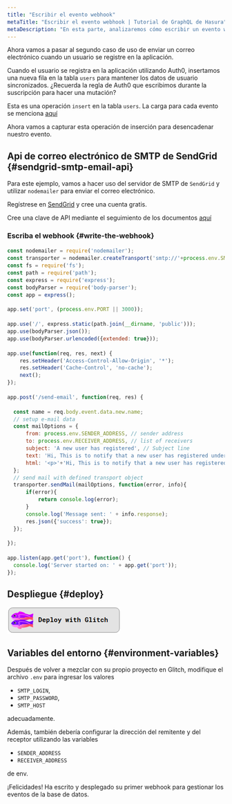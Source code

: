 ```yaml
---
title: "Escribir el evento webhook"
metaTitle: "Escribir el evento webhook | Tutorial de GraphQL de Hasura"
metaDescription: "En esta parte, analizaremos cómo escribir un evento webhook y desencadenarlo de forma asincrónica después de una operación de mutación."
---
```


Ahora vamos a pasar al segundo caso de uso de enviar un correo electrónico cuando un usuario se registre en la aplicación.

Cuando el usuario se registra en la aplicación utilizando Auth0, insertamos una nueva fila en la tabla `users` para mantener los datos de usuario sincronizados. ¿Recuerda la regla de Auth0 que escribimos durante la suscripción para hacer una mutación?

Esta es una operación `insert` en la tabla `users`. La carga para cada evento se menciona [aquí](https://hasura.io/docs/latest/graphql/core/event-triggers/payload.html#json-payload)

Ahora vamos a capturar esta operación de inserción para desencadenar nuestro evento.

## Api de correo electrónico de SMTP de SendGrid  {#sendgrid-smtp-email-api}

Para este ejemplo, vamos a hacer uso del servidor de SMTP de `SendGrid` y utilizar `nodemailer` para enviar el correo electrónico.

Regístrese en [SendGrid](https://sendgrid.com/) y cree una cuenta gratis.

Cree una clave de API mediante el seguimiento de los documentos [aquí](https://sendgrid.com/docs/for-developers/sending-email/integrating-with-the-smtp-api/)

### Escriba el webhook {#write-the-webhook}

```javascript
const nodemailer = require('nodemailer');
const transporter = nodemailer.createTransport('smtp://'+process.env.SMTP_LOGIN+':'+process.env.SMTP_PASSWORD+'@' + process.env.SMTP_HOST);
const fs = require('fs');
const path = require('path');
const express = require('express');
const bodyParser = require('body-parser');
const app = express();

app.set('port', (process.env.PORT || 3000));

app.use('/', express.static(path.join(__dirname, 'public')));
app.use(bodyParser.json());
app.use(bodyParser.urlencoded({extended: true}));

app.use(function(req, res, next) {
    res.setHeader('Access-Control-Allow-Origin', '*');
    res.setHeader('Cache-Control', 'no-cache');
    next();
});

app.post('/send-email', function(req, res) {

  const name = req.body.event.data.new.name;
  // setup e-mail data
  const mailOptions = {
      from: process.env.SENDER_ADDRESS, // sender address
      to: process.env.RECEIVER_ADDRESS, // list of receivers
      subject: 'A new user has registered', // Subject line
      text: 'Hi, This is to notify that a new user has registered under the name of ' + name, // plaintext body
      html: '<p>'+'Hi, This is to notify that a new user has registered under the name of ' + name + '</p>' // html body
  };
  // send mail with defined transport object
  transporter.sendMail(mailOptions, function(error, info){
      if(error){
          return console.log(error);
      }
      console.log('Message sent: ' + info.response);
      res.json({'success': true});
  });

});

app.listen(app.get('port'), function() {
  console.log('Server started on: ' + app.get('port'));
});
```

## Despliegue {#deploy}

[![DESPLEGAR EN GLITCH](https://raw.githubusercontent.com/hasura/graphql-engine/master/community/boilerplates/auth-webhooks/nodejs-express/assets/deploy-glitch.png)](https://glitch.com/~sendgrid-send-email-event)

## Variables del entorno {#environment-variables}

Después de volver a mezclar con su propio proyecto en Glitch, modifique el archivo `.env` para ingresar los valores

- `SMTP_LOGIN`,
- `SMTP_PASSWORD`,
- `SMTP_HOST`

adecuadamente.

Además, también debería configurar la dirección del remitente y del receptor utilizando las variables

- `SENDER_ADDRESS`
- `RECEIVER_ADDRESS`

de env.

¡Felicidades! Ha escrito y desplegado su primer webhook para gestionar los eventos de la base de datos.
